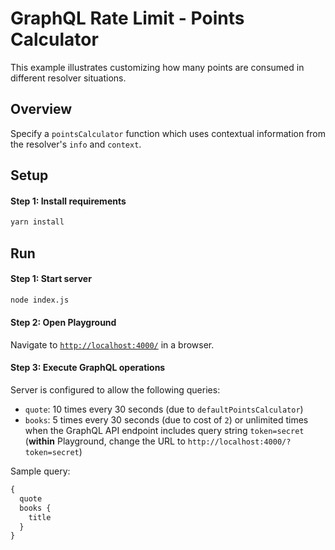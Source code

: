 # GraphQL Rate Limit - Points Calculator

This example illustrates customizing how many points are consumed in different resolver situations.

## Overview

Specify a `pointsCalculator` function which uses contextual information from the resolver's `info` and `context`.

## Setup

#### Step 1: Install requirements

```bash
yarn install
```

## Run

#### Step 1: Start server

```bash
node index.js
```

#### Step 2: Open Playground

Navigate to [`http://localhost:4000/`](http://localhost:4000/) in a browser.

#### Step 3: Execute GraphQL operations

Server is configured to allow the following queries:

- `quote`: 10 times every 30 seconds (due to `defaultPointsCalculator`)
- `books`: 5 times every 30 seconds (due to cost of `2`) or unlimited times when the GraphQL API endpoint includes query string `token=secret` (**within** Playground, change the URL to `http://localhost:4000/?token=secret`)

Sample query:

```graphql
{
  quote
  books {
    title
  }
}
```
